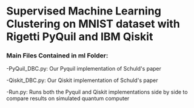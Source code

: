 # Supervised Machine Learning Clustering on MNIST dataset with Rigetti PyQuil and IBM Qiskit

### Main Files Contained in ml Folder:

-PyQuil_DBC.py: Our Pyquil implementation of Schuld's paper

-Qiskit_DBC.py: Our Qiskit implementation of Schuld's paper

-Run.py: Runs both the Pyquil and Qiskit implementations side by side to compare results on simulated quantum computer




